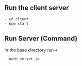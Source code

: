## Run the client server

```bash
- cd client
- npm start
```

## Run Server (Command)

In the base directory run->

```bash
- node server.js
```
